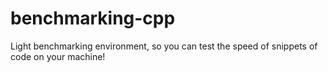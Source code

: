 # benchmarking-cpp
Light benchmarking environment, so you can test the speed of snippets of code on your machine!
